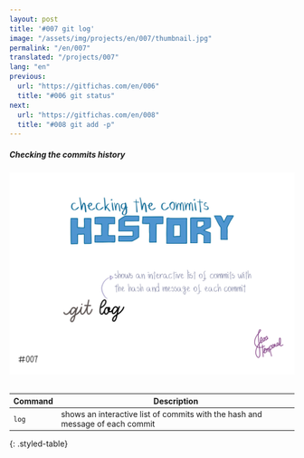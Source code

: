 ```yaml
---
layout: post
title: '#007 git log'
image: "/assets/img/projects/en/007/thumbnail.jpg"
permalink: "/en/007"
translated: "/projects/007"
lang: "en"
previous:
  url: "https://gitfichas.com/en/006"
  title: "#006 git status"
next:
  url: "https://gitfichas.com/en/008"
  title: "#008 git add -p"
---
```

##### Checking the commits history

<img alt="To check the commits that were made use the command git log" src="/assets/img/projects/en/007/full.jpg"><br><br>

| Command | Description |
|---------|-------------|
| `log` | shows an interactive list of commits with the hash and message of each commit |
{: .styled-table}